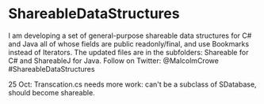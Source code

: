# ShareableDataStructures
I am developing a set of general-purpose shareable data structures for C# and Java all of whose fields are public readonly/final, and use Bookmarks instead of Iterators.
The updated files are in the subfolders: Shareable for C# and ShareableJ for Java.
Follow on Twitter: @MalcolmCrowe #ShareableDataStructures

25 Oct: Transcation.cs needs more work: can't be a subclass of SDatabase, should become shareable.
